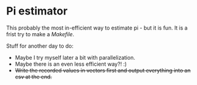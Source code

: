# Pi estimator

This probably the most in-efficient way to estimate pi - but it is fun.
It is a frist try to make a *Makefile*.

Stuff for another day to do:
* Maybe I try myself later a bit with parallelization.
* Maybe there is an even less efficient way?! :)
* ~~Write the recorded values in vectors first and output everything into an csv at the end.~~
